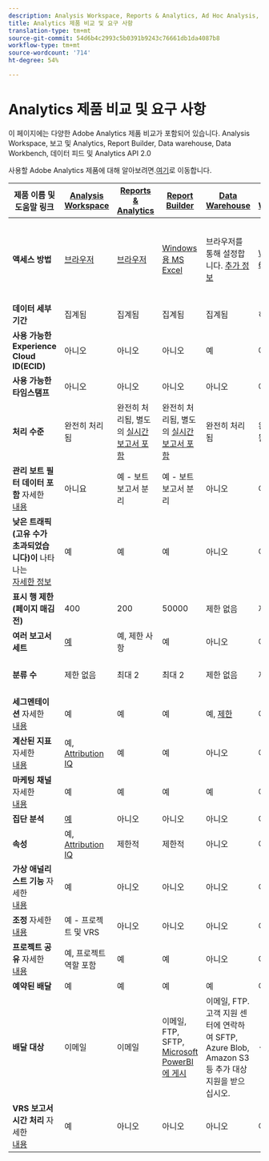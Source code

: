 ```yaml
---
description: Analysis Workspace, Reports & Analytics, Ad Hoc Analysis, Report Builder, Data Warehouse 및 Data Workbench의 시스템 요구 사항 및 비교
title: Analytics 제품 비교 및 요구 사항
translation-type: tm+mt
source-git-commit: 54d6b4c2993c5b0391b9243c76661db1da4087b8
workflow-type: tm+mt
source-wordcount: '714'
ht-degree: 54%

---
```



# Analytics 제품 비교 및 요구 사항

이 페이지에는 다양한 Adobe Analytics 제품 비교가 포함되어 있습니다. Analysis Workspace, 보고 및 Analytics, Report Builder, Data warehouse, Data Workbench, 데이터 피드 및 Analytics API 2.0

사용할 Adobe Analytics 제품에 대해 알아보려면.[여기](/help/admin/c-analytics-product-comparison/which-analytics-tool.md)로 이동합니다.

| 제품 이름 및 도움말 링크 | [Analysis Workspace](https://docs.adobe.com/content/help/ko-KR/analytics/analyze/analysis-workspace/home.html) | [Reports &amp; Analytics](https://docs.adobe.com/content/help/ko-KR/analytics/analyze/reports-analytics/getting-started.html) | [Report Builder](https://docs.adobe.com/content/help/ko-KR/analytics/analyze/report-builder/home.html) | [Data Warehouse](https://docs.adobe.com/content/help/ko-KR/analytics/export/data-warehouse/data-warehouse.html) | [Data Workbench](https://docs.adobe.com/content/help/ko-KR/data-workbench/using/home.html) | [데이터 피드](https://docs.adobe.com/content/help/ko-KR/analytics/export/analytics-data-feed/data-feed-overview.html) | [Analytics API 2.0](https://www.adobe.io/apis/experiencecloud/analytics/docs.html) |
|---|---|---|---|---|---|---|---|
| **액세스 방법** | [브라우저](https://docs.adobe.com/content/help/ko-KR/analytics/admin/sys-reqs.html) | [브라우저](https://docs.adobe.com/content/help/ko-KR/analytics/admin/sys-reqs.html) | [Windows용 MS Excel](https://docs.adobe.com/content/help/ko-KR/analytics/analyze/report-builder/report-builder-setup/system-requirements.html) | 브라우저를 통해 설정합니다. [추가 정보](https://docs.adobe.com/content/help/ko-KR/analytics/admin/sys-reqs.html) | [Windows 64비트](https://docs.adobe.com/content/help/ko-KR/data-workbench/using/install/c-data-workbench-client-install.html) | 브라우저를 통해 설정합니다. [추가 정보](https://docs.adobe.com/content/help/ko-KR/analytics/export/analytics-data-feed/data-feed-overview.html) | RESTful API 툴. Adobe I/O 자격 증명으로 로그인합니다. [추가 정보](https://www.adobe.io/apis/experiencecloud/analytics/docs.html) |
| **데이터 세부기간** | 집계됨 | 집계됨 | 집계됨 | 집계됨 | 히트 | 히트 | 집계됨 |
| **사용 가능한 Experience Cloud ID(ECID)** | 아니오 | 아니오 | 아니오 | 예 | 예 | 예 | 아니오 |
| **사용 가능한 타임스탬프** | 아니오 | 아니오 | 아니오 | 아니오 | 예 | 예 | 아니오 |
| **처리 수준** | 완전히 처리됨 | 완전히 처리됨, 별도의 [실시간 보고서 포함](https://docs.adobe.com/content/help/en/analytics/components/real-time-reporting/realtime.html) | 완전히 처리됨, 별도의 [실시간 보고서 포함](https://docs.adobe.com/content/help/en/analytics/components/real-time-reporting/realtime.html) | 완전히 처리됨 | 완전히 처리됨 | 완전히 처리됨 | 완전히 처리됨 |
| **관리 보트 필터 데이터 포함** 자세한 <br>[내용](https://docs.adobe.com/content/help/en/analytics/admin/admin-tools/bot-removal/bot-removal.html) | 아니요 | 예 - 보트 보고서 분리 | 예 - 보트 보고서 분리 | 아니오 | 아니오 | 아니오 | 아니오 |
| **낮은 트래픽(고유 수가 초과되었습니다)이** 나타나는 <br>[자세한 정보](https://docs.adobe.com/content/help/ko-KR/analytics/technotes/low-traffic.html) | 예 | 예 | 예 | 아니오 | 아니오 | 아니오 | 예 |
| **표시 행 제한(페이지 매김 전)** | 400 | 200 | 50000 | 제한 없음 | 제한 없음 | 제한 없음 | 50000 |
| **여러 보고서 세트** | [예](https://docs.adobe.com/content/help/ko-KR/analytics/analyze/analysis-workspace/build-workspace-project/multiple-report-suites.html) | 예, 제한 사항 | 예 | 아니오 | 예 | 아니오 | 예 |
| **분류 수** | 제한 없음 | 최대 2 | 최대 2 | 제한 없음 | 제한 없음 | 제한 없음 | 제한 없음, 여러 쿼리 실행 |
| **세그멘테이션** 자세한 <br>[내용](https://docs.adobe.com/content/help/en/analytics/components/segmentation/segmentation-workflow/seg-workflow.html) | 예 | 예 | 예 | 예, [제한](https://docs.adobe.com/content/help/en/analytics/components/segmentation/segment-reference/seg-compatibility.html) | 예 | 아니오 | 예 |
| **계산된 지표** 자세한 <br>[내용](https://docs.adobe.com/content/help/ko-KR/analytics/components/calculated-metrics/cm-overview.html) | 예, [Attribution IQ](https://docs.adobe.com/content/help/en/analytics/analyze/analysis-workspace/attribution/overview.html) | 예 | 예 | 아니오 | 예 | 아니오 | 예, [Attribution IQ](https://docs.adobe.com/content/help/en/analytics/analyze/analysis-workspace/attribution/overview.html) |
| **마케팅 채널** 자세한 <br>[내용](https://docs.adobe.com/content/help/ko-KR/analytics/components/marketing-channels/c-getting-started-mchannel.html) | 예 | 예 | 예 | 예 | 예 | 예 - [va_finder, va_closer](https://docs.adobe.com/content/help/en/analytics/export/analytics-data-feed/data-feed-contents/datafeeds-reference.html) | 예 |
| **집단 분석** | [예](https://docs.adobe.com/content/help/ko-KR/analytics/analyze/analysis-workspace/visualizations/cohort-table/cohort-analysis.html) | 아니오 | 아니오 | 아니오 | 예 | 아니오 | 아니오 |
| **속성** | 예, [Attribution IQ](https://docs.adobe.com/content/help/en/analytics/analyze/analysis-workspace/attribution/overview.html) | 제한적 | 제한적 | 아니오 | 예 | 아니오 | 예, [Attribution IQ](https://docs.adobe.com/content/help/en/analytics/analyze/analysis-workspace/attribution/overview.html) |
| **가상 애널리스트 기능** 자세한 <br>[내용](https://docs.adobe.com/content/help/ko-KR/analytics/analyze/analysis-workspace/virtual-analyst/overview.html) | 예 | 아니오 | 아니오 | 아니오 | 아니오 | 아니오 | 예 |
| **조정** 자세한 <br>[내용](https://docs.adobe.com/content/help/ko-KR/analytics/analyze/analysis-workspace/curate-share/curate.html) | 예 - 프로젝트 및 VRS | 아니오 | 아니오 | 아니오 | 아니오 | 아니오 | 예 - VRS만 해당 |
| **프로젝트 공유** 자세한 <br>[내용](https://docs.adobe.com/content/help/ko-KR/analytics/analyze/analysis-workspace/curate-share/share-projects.html) | 예, 프로젝트 역할 포함 | 예 | 예 | 아니오 | 예 | 아니오 | 아니오 |
| **예약된 배달** | 예 | 예 | 예 | 예 | 아니오 | 예 | 아니오 |
| **배달 대상** | 이메일 | 이메일 | 이메일, FTP, SFTP, [Microsoft PowerBI에 게시](https://docs.adobe.com/content/help/en/analytics/analyze/report-builder/publish-powerbi/power-bi.html) | 이메일, FTP. 고객 지원 센터에 연락하여 SFTP, Azure Blob, Amazon S3 등 추가 대상 지원을 받으십시오. | - | FTP, SFTP, Azure Blob, Amazon S3 | - |
| **VRS 보고서 시간 처리** 자세한 <br>[내용](https://docs.adobe.com/content/help/ko-KR/analytics/components/virtual-report-suites/vrs-report-time-processing.html) | 예 | 아니오 | 아니오 | 아니오 | 아니오 | 아니오 | 예 |
